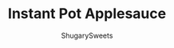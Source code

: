 ---
layout: ../../layouts/MarkdownPostLayout.astro
title: Instant Pot Applesauce
author: ShugarySweets
pubDate: 2018-10-24
description: "Looking for a fresh bowl of homemade applesauce for dinner tonight? This Instant Pot Applesauce recipe is super quick and easy!"
image_url: https://www.shugarysweets.com/wp-content/uploads/2018/10/instant-pot-applesauce-4.jpg
tags: ["Side Dishes","American"]
calories: 49
protein: 0
carbohydrates: 12
fats: 0
fiber: 2
ingredients: ["2 lb Crunch Pak Gala apple slices (or 2 lbs any apple of choice)","1/2 cup water (or apple juice/cider)","1 Tbsp sugar, optional","2 tsp cinnamon, optional","1/2 lemon, juiced, optional"]
serves: 12
time: "22 minutes"
prepTime: "10 minutes"
instructions: ["Start by peeling your apples. I used sliced Crunch Pak apples, so grabbing a paring knife and peeling the apples took no time at all. For about 1 quart of applesauce, you'll need about 2 lbs of apples.","Toss your apples into the bottom of the pressure cooker and add 1/2 cup of water. Or for a deeper flavor use apple juice or apple cider.","Add 1 Tbsp of sugar. Totally optional, but if you like your applesauce sweetened, this is a good guide.","If you're looking for cinnamon flavor, add in 2 tsp cinnamon. ","If using fresh apples, you may want to squeeze half a lemon in there.","Close the Instant Pot and pressure cook (manual) for 6 minutes. Once it is done, allow it to Natural Release for 6 minutes. Then quick release until the pressure is out.","This is where an immersion blender comes in handy! Open the pressure cooker and blend until desired consistency. If you don't own an Immersion Blender, you can use a regular blender or a food processor. ","Once smooth (or chunky, whichever you prefer), place in a quart size mason jar or bowl. Serve warm or refrigerate until ready to use. ENJOY."]
nutrition: ["49 calories","12 grams carbohydrates","0 milligrams cholesterol","0 grams fat","2 grams fiber","0 grams protein","0 grams saturated fat","1 milligrams sodium","9 grams sugar","0 grams trans fat","0 grams unsaturated fat"]
---